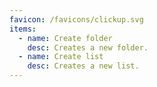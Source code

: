 ```yaml
---
favicon: /favicons/clickup.svg
items:
  - name: Create folder
    desc: Creates a new folder.
  - name: Create list
    desc: Creates a new list.
---
```


<script setup>
  import CustomListing from '../../components/CustomListing.vue'
</script>

<CustomListing />
